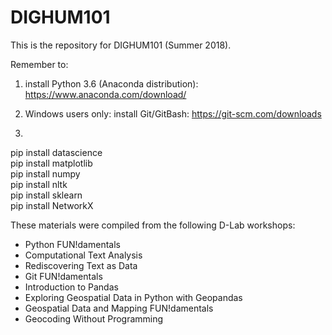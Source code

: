 # DIGHUM101

This is the repository for DIGHUM101 (Summer 2018). 

Remember to:

1) install Python 3.6 (Anaconda distribution): https://www.anaconda.com/download/

2) Windows users only: install Git/GitBash: https://git-scm.com/downloads

3)
pip install datascience  
pip install matplotlib  
pip install numpy  
pip install nltk  
pip install sklearn  
pip install NetworkX  

These materials were compiled from the following D-Lab workshops:
- Python FUN!damentals  
- Computational Text Analysis  
- Rediscovering Text as Data  
- Git FUN!damentals  
- Introduction to Pandas  
- Exploring Geospatial Data in Python with Geopandas  
- Geospatial Data and Mapping FUN!damentals  
- Geocoding Without Programming  
